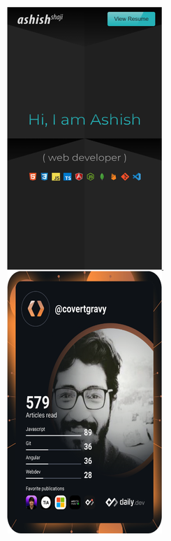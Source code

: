 <div>
 <a href="https://ashishshaji.com">
  <img src="https://raw.githubusercontent.com/CovertGravy/covertgravy.github.io/master/src/assets/hero-mobile.png" width="354" height="600" alt="Website"/>
 </a>
 &nbsp;&nbsp;&nbsp;&nbsp;&nbsp;&nbsp;&nbsp;&nbsp;&nbsp;&nbsp;&nbsp;&nbsp;
 <a href="https://app.daily.dev/covertgravy">
  <img src="https://github.com/covertgravy/covertgravy/blob/main/devcard.svg" width="354" height="600" alt="Ashish Shaji's Dev Card"/>
 </a>
</div>
<!--
**CovertGravy/covertgravy** is a ✨ _special_ ✨ repository because its `README.md` (this file) appears on your GitHub profile.

Here are some ideas to get you started:

- 🔭 I’m currently working on ...
- 🌱 I’m currently learning ...
- 👯 I’m looking to collaborate on ...
- 🤔 I’m looking for help with ...
- 💬 Ask me about ...
- 📫 How to reach me: ...
- 😄 Pronouns: ...
- ⚡ Fun fact: ...
-->

